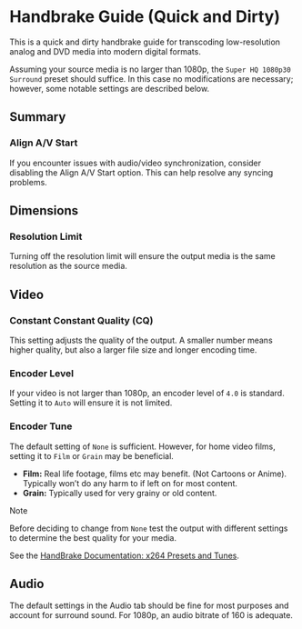 # Handbrake Guide (Quick and Dirty)

This is a quick and dirty handbrake guide for transcoding low-resolution analog and DVD media into modern digital formats.

Assuming your source media is no larger than 1080p, the `Super HQ 1080p30 Surround` preset should suffice.
In this case no modifications are necessary; however, some notable settings are described below.


## Summary

### Align A/V Start

If you encounter issues with audio/video synchronization, consider disabling the Align A/V Start option.
This can help resolve any syncing problems.

## Dimensions

### Resolution Limit

Turning off the resolution limit will ensure the output media is the same resolution as the source media.

## Video

### Constant Constant Quality (CQ)

This setting adjusts the quality of the output.
A smaller number means higher quality, but also a larger file size and longer encoding time.

### Encoder Level

If your video is not larger than 1080p, an encoder level of `4.0` is standard.
Setting it to `Auto` will ensure it is not limited.

### Encoder Tune

The default setting of `None` is sufficient.
However, for home video films, setting it to `Film` or `Grain` may be beneficial.

- **Film:** Real life footage, films etc may benefit. (Not Cartoons or Anime).
  Typically won’t do any harm to if left on for most content.
- **Grain:** Typically used for very grainy or old content.

> [!NOTE]  
> Before deciding to change from `None` test the output with different settings to determine the best quality for your media.

See the [HandBrake Documentation: x264 Presets and Tunes](https://handbrake.fr/docs/en/1.2.0/technical/video-x264-presets-tunes.html).

## Audio

The default settings in the Audio tab should be fine for most purposes and account for surround sound.
For 1080p, an audio bitrate of 160 is adequate.